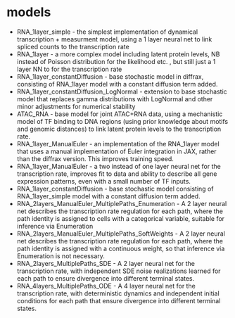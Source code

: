 # models

- RNA_1layer_simple - the simplest implementation of dynamical transcription + measurment model, using a 1 layer neural net to link spliced counts to the transcription rate
- RNA_1layer - a more complex model including latent protein levels, NB instead of Poisson distribution for the likelihood etc. , but still just a 1 layer NN to for the transcription rate
- RNA_1layer_constantDiffusion - base stochastic model in diffrax, consisting of RNA_1layer model with a constant diffusion term added.
- RNA_1layer_constantDiffusion_LogNormal - extension to base stochastic model that replaces gamma distributions with LogNormal and other minor adjustments for numerical stability
- ATAC_RNA - base model for joint ATAC+RNA data, using a mechanistic model of TF binding to DNA regions (using prior knowledge about motifs and genomic distances) to link latent protein levels to the transcription rate.
- RNA_1layer_ManualEuler - an implementation of the RNA_1layer model that uses a manual implementation of Euler integration in JAX, rather than the diffrax version. This improves training speed.
- RNA_1layer_ManualEuler - a two instead of one layer neural net for the transcription rate, improves fit to data and ability to describe all gene expression patterns, even with a small number of TF inputs.
- RNA_1layer_constantDiffusion - base stochastic model consisting of RNA_1layer_simple model with a constant diffusion term added.
- RNA_2layers_ManualEuler_MultiplePaths_Enumeration - A 2 layer neural net describes the transcription rate regulation for each path, where the path identity is assigned to cells with a categorical variable, suitable for inference via Enumeration
- RNA_2layers_ManualEuler_MultiplePaths_SoftWeights - A 2 layer neural net describes the transcription rate regulation for each path, where the path identity is assigned with a continuous weight, so that inference via Enumeration is not necessary.
- RNA_2layers_MultiplePaths_SDE - A 2 layer neural net for the transcription rate, with independent SDE noise realizations learned for each path to ensure divergence into different terminal states.
- RNA_4layers_MultiplePaths_ODE - A 4 layer neural net for the transcription rate, with deterministic dynamics and independent initial conditions for each path that ensure divergence into different terminal states.
  